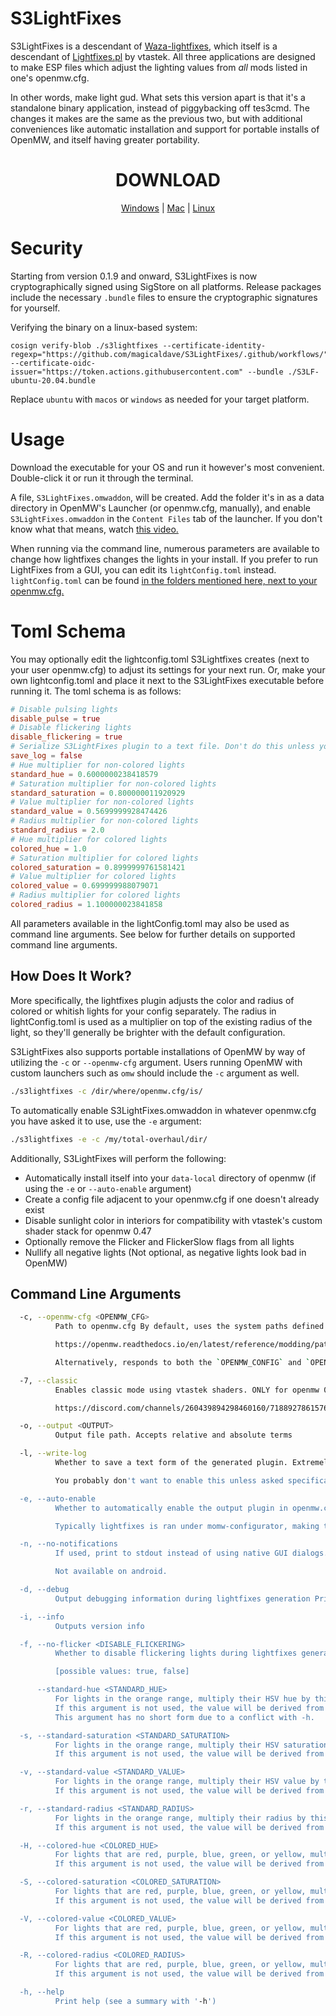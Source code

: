 # S3LightFixes

S3LightFixes is a descendant of [Waza-lightfixes](https://modding-openmw.com/mods/waza_lightfixes/), which itself is a descendant of [Lightfixes.pl](https://modding-openmw.com/tips/custom-shaders/#lightfixes-plugin) by vtastek. All three applications are designed to make ESP files which adjust the lighting values from *all* mods listed in one's openmw.cfg.

In other words, make light gud. What sets this version apart is that it's a standalone binary application, instead of piggybacking off tes3cmd. The changes it makes are the same as the previous two, but with additional conveniences like automatic installation and support for portable installs of OpenMW, and itself having greater portability.

<div align="center">
<h1>DOWNLOAD</h1>

[Windows](https://github.com/magicaldave/S3LightFixes/releases/latest/download/windows-latest.zip) | [Mac](https://github.com/magicaldave/S3LightFixes/releases/latest/download/macos-latest.zip) | [Linux](https://github.com/magicaldave/S3LightFixes/releases/latest/download/ubuntu-latest.zip)
</div>

# Security

Starting from version 0.1.9 and onward, S3LightFixes is now cryptographically signed using SigStore on all platforms. Release packages include the necessary `.bundle` files to ensure the cryptographic signatures for yourself.

Verifying the binary on a linux-based system:

```
cosign verify-blob ./s3lightfixes --certificate-identity-regexp="https://github.com/magicaldave/S3LightFixes/.github/workflows/" --certificate-oidc-issuer="https://token.actions.githubusercontent.com" --bundle ./S3LF-ubuntu-20.04.bundle
```

Replace `ubuntu` with `macos` or `windows` as needed for your target platform.

# Usage

Download the executable for your OS and run it however's most convenient. Double-click it or run it through the terminal.

A file, `S3LightFixes.omwaddon`, will be created. Add the folder it's in as a data directory in OpenMW's Launcher (or openmw.cfg, manually), and enable `S3LightFixes.omwaddon` in the `Content Files` tab of the launcher. If you don't know what that means, watch [this video.](https://www.youtube.com/watch?v=xzq_ksVuRgc&themeRefresh=1)

When running via the command line, numerous parameters are available to change how lightfixes changes the lights in your install. If you prefer to run LightFixes from a GUI, you can edit its `lightConfig.toml` instead. `lightConfig.toml` can be found [in the folders mentioned here, next to your openmw.cfg.](https://openmw.readthedocs.io/en/latest/reference/modding/paths.html)

# Toml Schema

You may optionally edit the lightconfig.toml S3Lightfixes creates (next to your user openmw.cfg) to adjust its settings for your next run.
Or, make your own lightconfig.toml and place it next to the S3LightFixes executable before running it. The toml schema is as follows:

```toml
# Disable pulsing lights
disable_pulse = true
# Disable flickering lights
disable_flickering = true
# Serialize S3LightFixes plugin to a text file. Don't do this unless you're asked to (or just curious)
save_log = false
# Hue multiplier for non-colored lights
standard_hue = 0.6000000238418579
# Saturation multiplier for non-colored lights
standard_saturation = 0.800000011920929
# Value multiplier for non-colored lights
standard_value = 0.5699999928474426
# Radius multiplier for non-colored lights
standard_radius = 2.0
# Hue multiplier for colored lights
colored_hue = 1.0
# Saturation multiplier for colored lights
colored_saturation = 0.8999999761581421
# Value multiplier for colored lights
colored_value = 0.699999988079071
# Radius multiplier for colored lights
colored_radius = 1.100000023841858
```

All parameters available in the lightConfig.toml may also be used as command line arguments. See below for further details on supported command line arguments.

## How Does It Work?

More specifically, the lightfixes plugin adjusts the color and radius of colored or whitish lights for your config separately. The radius in lightConfig.toml is used as a multiplier on top of the existing radius of the light, so they'll generally be brighter with the default configuration.

S3LightFixes also supports portable installations of OpenMW by way of utilizing the `-c` or `--openmw-cfg` argument.
Users running OpenMW with custom launchers such as `omw` should include the `-c` argument as well.

```sh
./s3lightfixes -c /dir/where/openmw.cfg/is/
```

To automatically enable S3LightFixes.omwaddon in whatever openmw.cfg you have asked it to use, use the `-e` argument:

```sh
./s3lightfixes -e -c /my/total-overhaul/dir/
```

Additionally, S3LightFixes will perform the following:

- Automatically install itself into your `data-local` directory of openmw (if using the `-e` or `--auto-enable` argument)
- Create a config file adjacent to your openmw.cfg if one doesn't already exist
- Disable sunlight color in interiors for compatibility with vtastek's custom shader stack for openmw 0.47
- Optionally remove the Flicker and FlickerSlow flags from all lights
- Nullify all negative lights (Not optional, as negative lights look bad in OpenMW)

## Command Line Arguments

```sh
  -c, --openmw-cfg <OPENMW_CFG>
          Path to openmw.cfg By default, uses the system paths defined by:

          https://openmw.readthedocs.io/en/latest/reference/modding/paths.html

          Alternatively, responds to both the `OPENMW_CONFIG` and `OPENMW_CONFIG_DIR` environment variables.

  -7, --classic
          Enables classic mode using vtastek shaders. ONLY for openmw 0.47. Relevant shaders can be found in the OpenMW discord:

          https://discord.com/channels/260439894298460160/718892786157617163/966468825321177148

  -o, --output <OUTPUT>
          Output file path. Accepts relative and absolute terms

  -l, --write-log
          Whether to save a text form of the generated plugin. Extremely verbose!

          You probably don't want to enable this unless asked specifically to do so.

  -e, --auto-enable
          Whether to automatically enable the output plugin in openmw.cfg. Disabled by default, and only available via CLI.

          Typically lightfixes is ran under momw-configurator, making this param unnecessary for many users.

  -n, --no-notifications
          If used, print to stdout instead of using native GUI dialogs.

          Not available on android.

  -d, --debug
          Output debugging information during lightfixes generation Primarily displays output related to the openmw.cfg being used for generation

  -i, --info
          Outputs version info

  -f, --no-flicker <DISABLE_FLICKERING>
          Whether to disable flickering lights during lightfixes generation

          [possible values: true, false]

      --standard-hue <STANDARD_HUE>
          For lights in the orange range, multiply their HSV hue by this value.
          If this argument is not used, the value will be derived from lightConfig.toml or use the default value of 0.62.
          This argument has no short form due to a conflict with -h.

  -s, --standard-saturation <STANDARD_SATURATION>
          For lights in the orange range, multiply their HSV saturation by this amount.
          If this argument is not used, the value will be derived from lightConfig.toml or use the default value of 0.8.

  -v, --standard-value <STANDARD_VALUE>
          For lights in the orange range, multiply their HSV value by this amount.
          If this argument is not used, the value will be derived from lightConfig.toml or use the default value of 0.57.

  -r, --standard-radius <STANDARD_RADIUS>
          For lights in the orange range, multiply their radius by this value.
          If this argument is not used, the value will be derived from lightConfig.toml or use the default value of 1.2.

  -H, --colored-hue <COLORED_HUE>
          For lights that are red, purple, blue, green, or yellow, multiply their HSV hue by this value.
          If this argument is not used, the value will be derived from lightConfig.toml or use the default value of 1.

  -S, --colored-saturation <COLORED_SATURATION>
          For lights that are red, purple, blue, green, or yellow, multiply their HSV saturation by this amount.
          If this argument is not used, the value will be derived from lightConfig.toml or use the default value of 0.9.

  -V, --colored-value <COLORED_VALUE>
          For lights that are red, purple, blue, green, or yellow, multiply their HSV value by this amount.
          If this argument is not used, the value will be derived from lightConfig.toml or use the default value of 0.7.

  -R, --colored-radius <COLORED_RADIUS>
          For lights that are red, purple, blue, green, or yellow, multiply their radius by this value.
          If this argument is not used, the value will be derived from lightConfig.toml or use the default value of 1.1.

  -h, --help
          Print help (see a summary with '-h')
```

